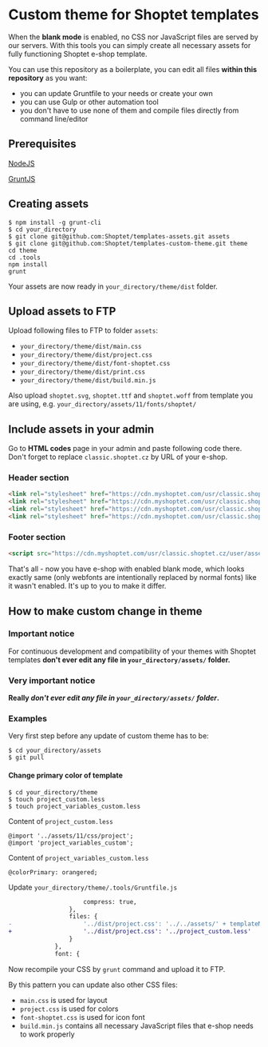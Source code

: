 # Custom theme for Shoptet templates

When the **blank mode** is enabled, no CSS nor JavaScript files are served by our servers.
With this tools you can simply create all necessary assets for fully functioning Shoptet e-shop template.

You can use this repository as a boilerplate, you can edit all files **within this repository** as you want:
* you can update Gruntfile to your needs or create your own
* you can use Gulp or other automation tool
* you don't have to use none of them and compile files directly from command line/editor 

## Prerequisites

[NodeJS](https://nodejs.org/)

[GruntJS](https://gruntjs.com/)

## Creating assets

```shell
$ npm install -g grunt-cli
$ cd your_directory
$ git clone git@github.com:Shoptet/templates-assets.git assets
$ git clone git@github.com:Shoptet/templates-custom-theme.git theme
cd theme
cd .tools
npm install
grunt
``` 

Your assets are now ready in `your_directory/theme/dist` folder.

## Upload assets to FTP

Upload following files to FTP to folder `assets`:

*  `your_directory/theme/dist/main.css`
*  `your_directory/theme/dist/project.css`
*  `your_directory/theme/dist/font-shoptet.css`
*  `your_directory/theme/dist/print.css`
*  `your_directory/theme/dist/build.min.js`

Also upload `shoptet.svg`, `shoptet.ttf` and `shoptet.woff` from template you are using,
e.g. `your_directory/assets/11/fonts/shoptet/`

## Include assets in your admin

Go to **HTML codes** page in your admin and paste following code there.
Don't forget to replace `classic.shoptet.cz` by URL of your e-shop.

### Header section
```html
<link rel="stylesheet" href="https://cdn.myshoptet.com/usr/classic.shoptet.cz/user/assets/main.css">
<link rel="stylesheet" href="https://cdn.myshoptet.com/usr/classic.shoptet.cz/user/assets/project.css">
<link rel="stylesheet" href="https://cdn.myshoptet.com/usr/classic.shoptet.cz/user/assets/font-shoptet.css">
<link rel="stylesheet" href="https://cdn.myshoptet.com/usr/classic.shoptet.cz/user/assets/print.css">
```
### Footer section
```html
<script src="https://cdn.myshoptet.com/usr/classic.shoptet.cz/user/assets/build.min.js">
```

That's all - now you have e-shop with enabled blank mode, which looks exactly same
(only webfonts are intentionally replaced by normal fonts) like it wasn't enabled.
It's up to you to make it differ.

## How to make custom change in theme

### Important notice

For continuous development and compatibility of your themes with Shoptet templates
**don't ever edit any file in `your_directory/assets/` folder.**

### Very important notice
**Really _don't ever edit any file in `your_directory/assets/` folder_.**

### Examples

Very first step before any update of custom theme has to be:

```shell
$ cd your_directory/assets
$ git pull
```

#### Change primary color of template

```shell
$ cd your_directory/theme
$ touch project_custom.less
$ touch project_variables_custom.less
```

Content of `project_custom.less`
```less
@import '../assets/11/css/project';
@import 'project_variables_custom';
```


Content of `project_variables_custom.less`
```less
@colorPrimary: orangered;
```

Update `your_directory/theme/.tools/Gruntfile.js`
```diff
                     compress: true,
                 },
                 files: {
-                    '../dist/project.css': '../../assets/' + templateNumber + '/css/project.less'
+                    '../dist/project.css': '../project_custom.less'
                 }
             },
             font: {

```

Now recompile your CSS by `grunt` command and upload it to FTP.

By this pattern you can update also other CSS files:

* `main.css` is used for layout
* `project.css` is used for colors
* `font-shoptet.css` is used for icon font
* `build.min.js` contains all necessary JavaScript files that e-shop needs to work properly 
